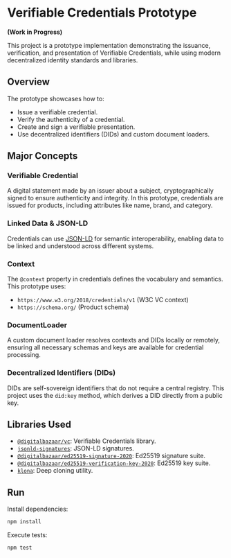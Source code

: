 # Verifiable Credentials Prototype 
**(Work in Progress)**

This project is a prototype implementation demonstrating the issuance, verification, and presentation of Verifiable Credentials, while using modern decentralized identity standards and libraries.

## Overview

The prototype showcases how to:
- Issue a verifiable credential.
- Verify the authenticity of a credential.
- Create and sign a verifiable presentation.
- Use decentralized identifiers (DIDs) and custom document loaders.

## Major Concepts

### Verifiable Credential
A digital statement made by an issuer about a subject, cryptographically signed to ensure authenticity and integrity. In this prototype, credentials are issued for products, including attributes like name, brand, and category.

### Linked Data & JSON-LD
Credentials can use [JSON-LD](https://json-ld.org/) for semantic interoperability, enabling data to be linked and understood across different systems.

### Context
The `@context` property in credentials defines the vocabulary and semantics. This prototype uses:
- `https://www.w3.org/2018/credentials/v1` (W3C VC context)
- `https://schema.org/` (Product schema)

### DocumentLoader
A custom document loader resolves contexts and DIDs locally or remotely, ensuring all necessary schemas and keys are available for credential processing.

### Decentralized Identifiers (DIDs)
DIDs are self-sovereign identifiers that do not require a central registry. This project uses the `did:key` method, which derives a DID directly from a public key.

## Libraries Used

- [`@digitalbazaar/vc`](https://github.com/digitalbazaar/vc-js): Verifiable Credentials library.
- [`jsonld-signatures`](https://github.com/digitalbazaar/jsonld-signatures): JSON-LD signatures.
- [`@digitalbazaar/ed25519-signature-2020`](https://github.com/digitalbazaar/ed25519-signature-2020): Ed25519 signature suite.
- [`@digitalbazaar/ed25519-verification-key-2020`](https://github.com/digitalbazaar/ed25519-verification-key-2020): Ed25519 key suite.
- [`klona`](https://github.com/lukeed/klona): Deep cloning utility.

## Run

Install dependencies:
```sh
npm install
```

Execute tests:
```sh
npm test
```